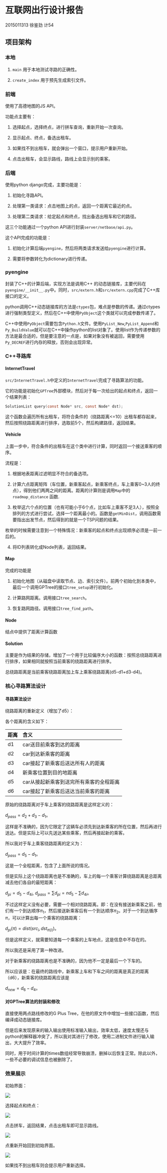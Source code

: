 # 互联网出行设计报告

2015011313 徐鉴劲 计54

## 项目架构

### 本地

1. `main` 用于本地测试寻路的正确性。

2. `create_index` 用于预先生成索引文件。

### 前端

使用了高德地图的JS API。

功能点主要有：

1. 选择起点，选择终点，进行拼车查询，重新开始一次查询。

2. 显示起点、终点，备选出租车。

3. 如果找不到出租车，就会弹出一个窗口，提示用户重新开始。

4. 点击出租车，会显示路线，路线上会显示别的乘客。 

### 后端

使用python django完成，主要功能是：

1. 初始化寻路API。

2. 处理第一类请求：点击地图上的点，返回一个距离它最近的点。

3. 处理第二类请求：给定起点和终点，找出备选出租车和它的路径。

这三个功能通过一个python API进行封装`server/netbase/api.py`。

这个API完成的功能是：

1. 初始化计算后端`pyengine`，然后将两类请求发送给`pyengine`进行计算。

2. 需要将参数转化为dictionary进行传递。

### pyengine

封装了C++的计算后端，实现方法是调用C++ 的动态链接库，主要代码在`pyengine/__init__.py`中。同时，`src/extern.h`和`src/extern.cpp`完成了C++库接口的定义。

python调用C++动态链接库的方法是`ctypes`包，难点是参数的传递。通过ctypes进行强制类型定义，然后在C++中使用`PyObject`这个类就可以完成参数传递了。

C++中使用`PyObject`需要包含`Python.h`文件。使用`PyList_New`,`PyList_Append`和`Py_BuildValue`就可以在C++中操作python的list对象了。使用list作为传递参数的方法是最合适的，但是要注意的一点是，如果对象没有被返回，需要使用`Py_DECREF`进行内存的释放，否则会出现异常。

### C++寻路库

#### InternetTravel

`src/InternetTravel.h`中定义的`InternetTravel`完成了寻路算法的功能。

它的功能是初始化`GPTree`外部模块，然后对于每一次给出的起点和终点，返回一个结果列表：

```c
SolutionList query(const Node* src, const Node* dst);
```

这个函数会遍历所有出租车，将符合条件的（绕路距离<=10）出租车都存起来，然后按照绕路距离进行排序，选取前5个，然后构建路径，返回结果。

#### Vehicle

上面一步中，符合条件的出租车在这个类中进行计算，同时返回一个接送乘客的顺序。

流程是：

1. 根据地表距离过滤明显不符合的备选项。

2. 计算六点距离矩阵（车位置，新乘客起点，新乘客终点，车上乘客0~3人的终点），得到他们两两之间的距离。距离的计算则是调用`Map`中的 `roadmap_distance` 函数.

3. 枚举这六个点的位置（也有可能小于6个点，比如车上乘客不足3人），按照全排列的方式进行尝试，选择一个距离最小的。函数是`getMinDist`，调用函数需要指出出发节点，然后得到的就是一个TSP问题的结果。

枚举的时候需要注意到一个特殊情况：新乘客的起点和终点出现顺序必须是一前一后的。

4. 将ID列表转化成Node列表，返回结果。

#### Map

完成的功能是

1. 初始化地图（从磁盘中读取节点、边、索引文件）。前两个初始化到本类中，最后一个调用GPTree的接口`tree_setup`进行初始化。

2. 计算路网距离。调用接口`tree_search`。

3. 恢复路网路径。调用接口`tree_find_path`。

#### Node

结点中提供了距离计算函数

#### Solution

主要是作为结果的存储，增加了一个用于比较偏序大小的函数：按照总绕路距离进行排序，如果相同就按照当前乘客的绕路距离进行排序。

总绕路距离是当前乘客绕路距离加上车上乘客绕路距离(d5-d1+d3-d4)。

### 核心寻路算法设计

#### 寻路算法设计

绕路距离的重新定义（增加了d5）：

各个距离的含义如下：

|距离|含义|
|:--|:--|
|d1|car送目前乘客到达的距离|
|d2|car到达新乘客的距离|
|d3|car接起了新乘客后送达所有人的距离|
|d4|新乘客位置到目的地距离|
|d5|car从接起新乘客到送完所有乘客的全程距离|
|d6|car接起了新乘客后送达当前乘客的距离|

原始的绕路距离对于车上乘客的绕路距离是这样定义的：

$d_{pass} = d_2 + d_3 - d_1$。

这样是不准确的，因为它限定了这辆车必须先到达新乘客的所在位置，然后再进行送达。但是实际上可以先送达某些乘客，然后再接起新的乘客。

所以我对于车上乘客绕路距离的定义为：

$d_{pass} = d_5 - d_1$。

这是一个全程距离，包含了上面所说的情况。

但是实际上这个绕路距离也是不准确的，车上的每一个乘客计算绕路距离是总距离减去他们各自的最短距离：

$d_{pi} = d_5 - d_{4i}$, $d_{pass} = \sum d_{pi} = nd_5 - \sum d_{4i}$。

不过这样定义没有必要，需要一个相对绕路距离。即：在没有接送新乘客之前，他们有一个到达顺序$\pi_1$，然后接送新乘客后有一个到达顺序$\pi_2$。对于一个到达循序$\pi$，可以计算出每一个乘客的绕路距离：

$d_{pi}(\pi) = dist(src_i, dst_{\pi(i)})$。

但是这样定义，就需要知道每一个乘客的上车地点，这是信息中不存在的。

所以我还是采用了第一种改进。

对于新乘客的绕路距离也是不准确的，因为他不一定是最后一个下车的。

所以应该是：在最终的路线中，新乘客上车和下车之间的距离是真正的距离（d6），新乘客的绕路距离应该是

$d_{new} = d_6 - d_4$。


#### 对GPTree算法的封装和修改

直接使用两点路线修改的G Plus Tree，在他的原文件中增加一些接口函数，然后编译成动态链接库。

但是后来发现原来的输入输出使用标准输入输出，效率太低，速度太慢还与python的解释器冲突了，所以我对其进行了修改，使用二进制文件进行输入输出，大大提升了效率。

同时，用于时间计算的times数组经常导致崩溃，删掉以后恢复正常。除此以外，一些不必要的调试信息也被删除了。

### 效果展示

初始界面：

![](1.png)

选择起点和终点：

![](2.png)

点击拼车，返回结果，点击出租车即可显示路线。

![](3.png)

点重新开始回到初始界面。

![](4.png)

如果找不到出租车则会提示用户重新选择。
